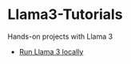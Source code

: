# Llama3-Tutorials
Hands-on projects with Llama 3

- [Run Llama 3 locally](https://youtu.be/VkHKWBh-Lbw)
